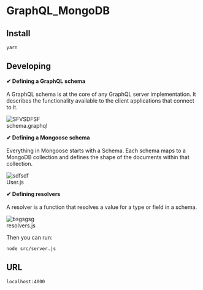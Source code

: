 # GraphQL_MongoDB

## Install

    yarn

## Developing

<b> ✔ Defining a GraphQL schema</b><br/><br/>
A GraphQL schema is at the core of any GraphQL server implementation. It describes the functionality available to the client applications that connect to it.

![SFVSDFSF](https://user-images.githubusercontent.com/49699293/69745111-54f21b80-1120-11ea-9c90-5893998fc58d.png)<br/>
schema.graphql

<b> ✔ Defining a Mongoose schema</b><br/><br/>
Everything in Mongoose starts with a Schema. Each schema maps to a MongoDB collection and defines the shape of the documents within that collection.

![sdfsdf](https://user-images.githubusercontent.com/49699293/69745217-8cf95e80-1120-11ea-9dc5-8e371ba28d59.png)</br>
User.js

<b> ✔ Defining resolvers</b><br/><br/>
A resolver is a function that resolves a value for a type or field in a schema.

![bsgsgsg](https://user-images.githubusercontent.com/49699293/69745411-e95c7e00-1120-11ea-99bd-80351acfde45.png)</br>
resolvers.js

Then you can run:

    node src/server.js

## URL

    localhost:4000
